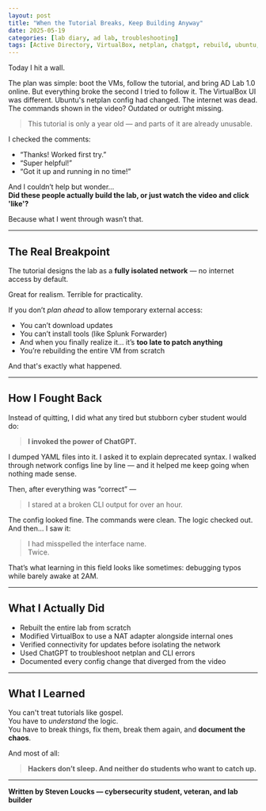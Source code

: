 ```yaml
---
layout: post
title: "When the Tutorial Breaks, Keep Building Anyway"
date: 2025-05-19
categories: [lab diary, ad lab, troubleshooting]
tags: [Active Directory, VirtualBox, netplan, chatgpt, rebuild, ubuntu, yaml]
---
```


Today I hit a wall.

The plan was simple: boot the VMs, follow the tutorial, and bring AD Lab 1.0 online. But everything broke the second I tried to follow it. The VirtualBox UI was different. Ubuntu's netplan config had changed. The internet was dead. The commands shown in the video? Outdated or outright missing. 

> This tutorial is only a year old — and parts of it are already unusable.

I checked the comments:  
- “Thanks! Worked first try.”  
- “Super helpful!”  
- “Got it up and running in no time!”

And I couldn’t help but wonder…  
**Did these people actually build the lab, or just watch the video and click 'like'?**

Because what I went through wasn’t that.

---

## The Real Breakpoint

The tutorial designs the lab as a **fully isolated network** — no internet access by default.

Great for realism. Terrible for practicality.

If you don’t *plan ahead* to allow temporary external access:
- You can’t download updates  
- You can’t install tools (like Splunk Forwarder)  
- And when you finally realize it... it’s **too late to patch anything**  
- You’re rebuilding the entire VM from scratch

And that's exactly what happened.

---

## How I Fought Back

Instead of quitting, I did what any tired but stubborn cyber student would do:

> **I invoked the power of ChatGPT.**

I dumped YAML files into it. I asked it to explain deprecated syntax. I walked through network configs line by line — and it helped me keep going when nothing made sense.

Then, after everything was “correct” —  
> I stared at a broken CLI output for over an hour.

The config looked fine. The commands were clean. The logic checked out.  
And then… I saw it:  
> I had misspelled the interface name.  
> Twice.

That’s what learning in this field looks like sometimes: debugging typos while barely awake at 2AM.

---

## What I Actually Did

- Rebuilt the entire lab from scratch  
- Modified VirtualBox to use a NAT adapter alongside internal ones  
- Verified connectivity for updates before isolating the network  
- Used ChatGPT to troubleshoot netplan and CLI errors  
- Documented every config change that diverged from the video  

---

## What I Learned

You can't treat tutorials like gospel.  
You have to *understand* the logic.  
You have to break things, fix them, break them again, and **document the chaos**.

And most of all:  
> **Hackers don’t sleep. And neither do students who want to catch up.**

---

**Written by Steven Loucks — cybersecurity student, veteran, and lab builder**
